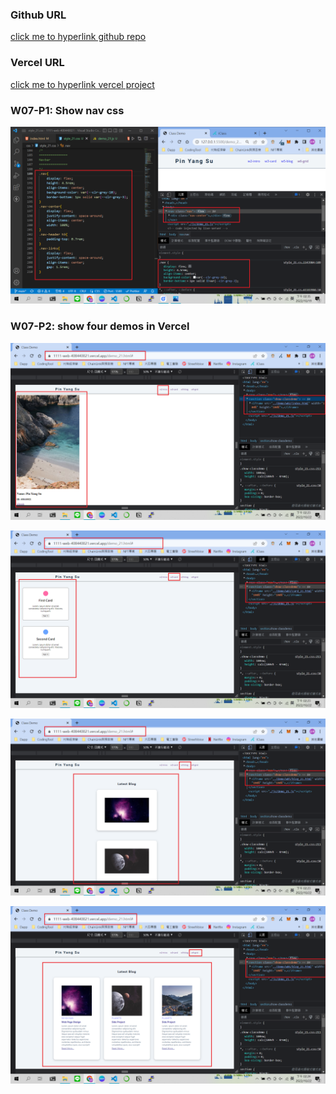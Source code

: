 ### Github URL

[click me to hyperlink github repo](https://github.com/thomas0913/1111-web-408440021)

### Vercel URL

[click me to hyperlink vercel project](https://1111-web-408440021.vercel.app/)

### W07-P1: Show nav css

![](./w07-p1.png)

### W07-P2: show four demos in Vercel

![](./w07-p2-1.png)

![](./w07-p2-2.png)

![](./w07-p2-3.png)

![](./w07-p2-4.png)